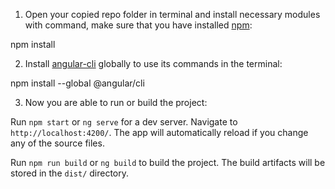 1. Open your copied repo folder in terminal and install necessary modules with command, make sure that you have installed [npm](https://www.npmjs.com/get-npm):

npm install

2. Install [angular-cli](https://cli.angular.io/) globally to use its commands in the terminal:

npm install --global @angular/cli

3. Now you are able to run or build the project:

Run `npm start` or `ng serve` for a dev server. Navigate to `http://localhost:4200/`. The app will automatically reload if you change any of the source files.

Run `npm run build` or `ng build` to build the project. The build artifacts will be stored in the `dist/` directory.


